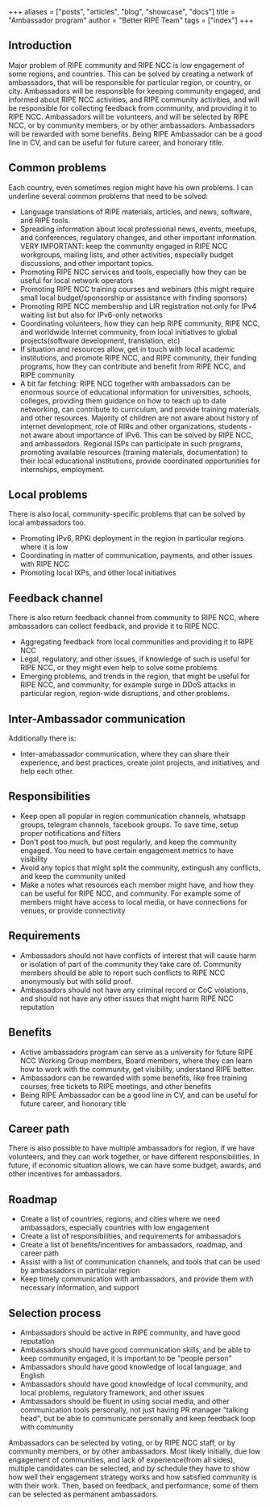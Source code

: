 +++
aliases = ["posts", "articles", "blog", "showcase", "docs"]
title = "Ambassador program"
author = "Better RIPE Team"
tags = ["index"]
+++

## Introduction

Major problem of RIPE community and RIPE NCC is low engagement of some regions, and countries. This can be solved by creating a network of ambassadors, that will be responsible for particular region, or country, or city. Ambassadors will be responsible for keeping community engaged, and informed about RIPE NCC activities, and RIPE community activities, and will be responsible for collecting feedback from community, and providing it to RIPE NCC. Ambassadors will be volunteers, and will be selected by RIPE NCC, or by community members, or by other ambassadors. Ambassadors will be rewarded with some benefits. Being RIPE Ambassador can be a good line in CV, and can be useful for future career, and honorary title.

## Common problems
Each country, even sometimes region might have his own problems. I can underline several common problems that need to be solved:
- Language translations of RIPE materials, articles, and news, software, and RIPE tools.
- Spreading information about local professional news, events, meetups, and conferences, regulatory changes, and other important information. VERY IMPORTANT: keep the community engaged in RIPE NCC workgroups, mailing lists, and other activities, especially budget discussions, and other important topics.
- Promoting RIPE NCC services and tools, especially how they can be useful for local network operators
- Promoting RIPE NCC training courses and webinars (this might require small local budget/sponsorship or assistance with finding sponsors)
- Promoting RIPE NCC membership and LIR registration not only for IPv4 waiting list but also for IPv6-only networks
- Coordinating volunteers, how they can help RIPE community, RIPE NCC, and worldwide Internet community, from local initiatives to global projects(software development, translation, etc)
- If situation and resources allow, get in touch with local academic institutions, and promote RIPE NCC, and RIPE community, their funding programs, how they can contribute and benefit from RIPE NCC, and RIPE community
- A bit far fetching: RIPE NCC together with ambassadors can be enormous source of educational information for universities, schools, colleges, providing them guidance on how to teach up to date networking, can contribute to curriculum, and provide training materials, and other resources. Majority of children are not aware about history of internet development, role of RIRs and other organizations, students - not aware about importance of IPv6. This can be solved by RIPE NCC, and ambassadors. Regional ISPs can participate in such programs, promoting available resources (training materials, documentation) to their local educational institutions, provide coordinated opportunities for internships, employment.

## Local problems
There is also local, community-specific problems that can be solved by local ambassadors too.
- Promoting IPv6, RPKI deployment in the region in particular regions where it is low
- Coordinating in matter of communication, payments, and other issues with RIPE NCC
- Promoting local IXPs, and other local initiatives


## Feedback channel
There is also return feedback channel from community to RIPE NCC, where ambassadors can collect feedback, and provide it to RIPE NCC.
- Aggregating feedback from local communities and providing it to RIPE NCC
- Legal, regulatory, and other issues, if knowledge of such is useful for RIPE NCC, or they might even help to solve some problems.
- Emerging problems, and trends in the region, that might be useful for RIPE NCC, and community, for example surge in DDoS attacks in particular region, region-wide disruptions, and other problems.

## Inter-Ambassador communication
Additionally there is:
- Inter-amabassador communication, where they can share their experience, and best practices, create joint projects, and initiatives, and help each other.

## Responsibilities
- Keep open all popular in region communication channels, whatsapp groups, telegram channels, facebook groups. To save time, setup proper notifications and filters
- Don't post too much, but post regularly, and keep the community engaged. You need to have certain engagement metrics to have visibility
- Avoid any topics that might split the community, extingush any conflicts, and keep the community united
- Make a notes what resources each member might have, and how they can be useful for RIPE NCC, and community. For example some of members might have access to local media, or have connections for venues, or provide connectivity

## Requirements
- Ambassadors should not have conflicts of interest that will cause harm or isolation of part of the community they take care of. Community members should be able to report such conflicts to RIPE NCC anonymously but with solid proof.
- Ambassadors should not have any criminal record or CoC violations, and should not have any other issues that might harm RIPE NCC reputation

## Benefits
- Active ambassadors program can serve as a university for future RIPE NCC Working Group members, Board members, where they can learn how to work with the community, get visibility, understand RIPE better.
- Ambassadors can be rewarded with some benefits, like free training courses, free tickets to RIPE meetings, and other benefits
- Being RIPE Ambassador can be a good line in CV, and can be useful for future career, and honorary title

## Career path
There is also possible to have multiple ambassadors for region, if we have volunteers, and they can work together, or have different responsibilities.
In future, if economic situation allows, we can have some budget, awards, and other incentives for ambassadors.

## Roadmap
- Create a list of countries, regions, and cities where we need ambassadors, especially countries with low engagement
- Create a list of responsibilities, and requirements for ambassadors
- Create a list of benefits/incentives for ambassadors, roadmap, and career path
- Assist with a list of communication channels, and tools that can be used by ambassadors in particular region
- Keep timely communication with ambassadors, and provide them with necessary information, and support

## Selection process
- Ambassadors should be active in RIPE community, and have good reputation
- Ambassadors should have good communication skills, and be able to keep community engaged, it is important to be "people person"
- Ambassadors should have good knowledge of local language, and English
- Ambassadors should have good knowledge of local community, and local problems, regulatory framework, and other issues
- Ambassadors should be fluent in using social media, and other communication tools personally, not just having PR manager "talking head", but be able to communicate personally and keep feedback loop with community

Ambassadors can be selected by voting, or by RIPE NCC staff, or by community members, or by other ambassadors.
Most likely initially, due low engagement of communities, and lack of experience(from all sides), multiple candidates can be selected, and by schedule they have to show how well their engagement strategy works and how satisfied community is with their work. Then, based on feedback, and performance, some of them can be selected as permanent ambassadors.
